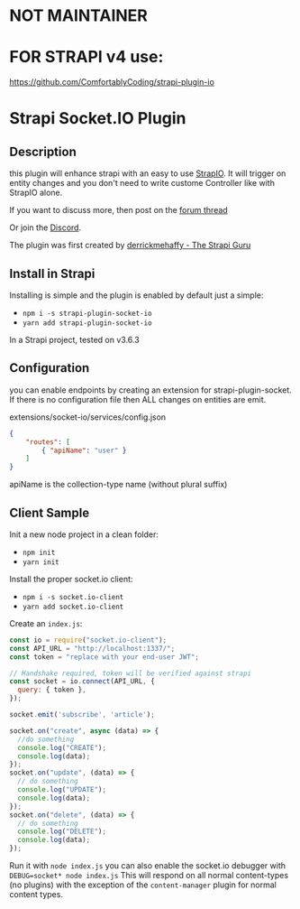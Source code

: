 # NOT MAINTAINER

# FOR STRAPI v4 use: 
https://github.com/ComfortablyCoding/strapi-plugin-io

# Strapi Socket.IO Plugin


## Description

this plugin will enhance strapi with an easy to use [StrapIO](https://www.npmjs.com/package/strapio). It will trigger on entity changes and you don't need to write custome Controller like with StrapIO alone.

If you want to discuss more, then post on the [forum thread](https://forum.strapi.io/t/strapio-the-ez-to-use-socket-io-configurator/414)

Or join the [Discord](https://discord.gg/QqJd3HXa6J).

The plugin was first created by [derrickmehaffy - The Strapi Guru ](https://strapi.guru)

## Install in Strapi

Installing is simple and the plugin is enabled by default just a simple:

- `npm i -s strapi-plugin-socket-io`
- `yarn add strapi-plugin-socket-io`

In a Strapi project, tested on v3.6.3

## Configuration

 you can enable endpoints by creating an extension for strapi-plugin-socket. If there is no configuration file then ALL changes on entities are emit.

extensions/socket-io/services/config.json
```json
{
	"routes": [
		{ "apiName": "user" }
	]
}
```

apiName is the collection-type name (without plural suffix)

## Client Sample

Init a new node project in a clean folder:

- `npm init`
- `yarn init`

Install the proper socket.io client:

- `npm i -s socket.io-client`
- `yarn add socket.io-client`

Create an `index.js`:

```js
const io = require("socket.io-client");
const API_URL = "http://localhost:1337/";
const token = "replace with your end-user JWT";

// Handshake required, token will be verified against strapi
const socket = io.connect(API_URL, {
  query: { token },
});

socket.emit('subscribe', 'article');

socket.on("create", async (data) => {
  //do something
  console.log("CREATE");
  console.log(data);
});
socket.on("update", (data) => {
  // do something
  console.log("UPDATE");
  console.log(data);
});
socket.on("delete", (data) => {
  // do something
  console.log("DELETE");
  console.log(data);
});
```

Run it with `node index.js` you can also enable the socket.io debugger with `DEBUG=socket* node index.js`
This will respond on all normal content-types (no plugins) with the exception of the `content-manager` plugin for normal content types.
